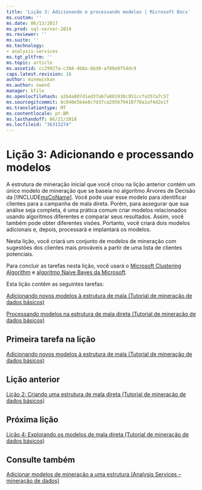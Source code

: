 ```yaml
---
title: 'Lição 3: Adicionando e processando modelos | Microsoft Docs'
ms.custom: ''
ms.date: 06/13/2017
ms.prod: sql-server-2014
ms.reviewer: ''
ms.suite: ''
ms.technology:
- analysis-services
ms.tgt_pltfrm: ''
ms.topic: article
ms.assetid: cc29927a-c368-4b8a-bbd0-af89a9f54dc9
caps.latest.revision: 16
author: minewiskan
ms.author: owend
manager: kfile
ms.openlocfilehash: a2b4a807d1ed37ab7a801930c951ccfa357a7c57
ms.sourcegitcommit: 8c040e5b4e8c7d37ca295679410770a1af4d2e1f
ms.translationtype: MT
ms.contentlocale: pt-BR
ms.lasthandoff: 06/21/2018
ms.locfileid: "36313274"
---
```

# <a name="lesson-3-adding-and-processing-models"></a>Lição 3: Adicionando e processando modelos
  A estrutura de mineração inicial que você criou na lição anterior contém um único modelo de mineração que se baseia no algoritmo Árvores de Decisão da [!INCLUDE[msCoName](../includes/msconame-md.md)]. Você pode usar esse modelo para identificar clientes para a campanha de mala direta. Porém, para assegurar que sua análise seja completa, é uma prática comum criar modelos relacionados usando algoritmos diferentes e comparar seus resultados. Assim, você também pode obter diferentes visões. Portanto, você criará dois modelos adicionais e, depois, processará e implantará os modelos.  
  
 Nesta lição, você criará um conjunto de modelos de mineração com sugestões dos clientes mais prováveis a partir de uma lista de clientes potenciais.  
  
 Para concluir as tarefas nesta lição, você usará o [Microsoft Clustering Algorithm](../../2014/analysis-services/data-mining/microsoft-clustering-algorithm.md) e [algoritmo Naive Bayes da Microsoft](../../2014/analysis-services/data-mining/microsoft-naive-bayes-algorithm.md).  
  
 Esta lição contém as seguintes tarefas:  
  
 [Adicionando novos modelos à estrutura de mala &#40;Tutorial de mineração de dados básicos&#41;](../../2014/tutorials/adding-new-models-to-the-targeted-mailing-structure-basic-data-mining-tutorial.md)  
  
 [Processando modelos na estrutura de mala direta &#40;Tutorial de mineração de dados básicos&#41;](../../2014/tutorials/processing-models-in-the-targeted-mailing-structure-basic-data-mining-tutorial.md)  
  
## <a name="first-task-in-lesson"></a>Primeira tarefa na lição  
 [Adicionando novos modelos à estrutura de mala &#40;Tutorial de mineração de dados básicos&#41;](../../2014/tutorials/adding-new-models-to-the-targeted-mailing-structure-basic-data-mining-tutorial.md)  
  
## <a name="previous-lesson"></a>Lição anterior  
 [Lição 2: Criando uma estrutura de mala direta &#40;Tutorial de mineração de dados básicos&#41;](../../2014/tutorials/lesson-2-building-a-targeted-mailing-structure-basic-data-mining-tutorial.md)  
  
## <a name="next-lesson"></a>Próxima lição  
 [Lição 4: Explorando os modelos de mala direta &#40;Tutorial de mineração de dados básicos&#41;](../../2014/tutorials/lesson-4-exploring-the-targeted-mailing-models-basic-data-mining-tutorial.md)  
  
## <a name="see-also"></a>Consulte também  
 [Adicionar modelos de mineração a uma estrutura &#40;Analysis Services – mineração de dados&#41;](../../2014/analysis-services/data-mining/add-mining-models-to-a-structure-analysis-services-data-mining.md)  
  
  